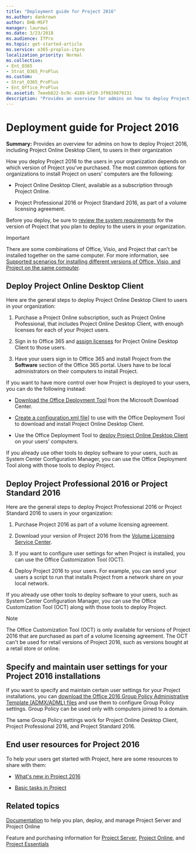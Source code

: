 ```yaml
---
title: "Deployment guide for Project 2016"
ms.author: danbrown
author: DHB-MSFT
manager: laurawi
ms.date: 3/23/2018
ms.audience: ITPro
ms.topic: get-started-article
ms.service: o365-proplus-itpro
localization_priority: Normal
ms.collection:
- Ent_O365
- Strat_O365_ProPlus
ms.custom:
- Strat_O365_ProPlus
- Ent_Office_ProPlus
ms.assetid: 7eeeb822-bc9c-4189-bf20-3f9839879131
description: "Provides an overview for admins on how to deploy Project 2016, including Project Online Desktop Client, to users in their organization"
---
```


# Deployment guide for Project 2016

 **Summary:** Provides an overview for admins on how to deploy Project 2016, including Project Online Desktop Client, to users in their organization 
  
How you deploy Project 2016 to the users in your organization depends on which version of Project you've purchased. The most common options for organizations to install Project on users' computers are the following:
  
- Project Online Desktop Client, available as a subscription through Project Online.
    
- Project Professional 2016 or Project Standard 2016, as part of a volume licensing agreement.
    
Before you deploy, be sure to [review the system requirements](https://products.office.com/office-system-requirements) for the version of Project that you plan to deploy to the users in your organization. 
  
> [!IMPORTANT]
> There are some combinations of Office, Visio, and Project that can't be installed together on the same computer. For more information, see [Supported scenarios for installing different versions of Office, Visio, and Project on the same computer](install-different-office-visio-and-project-versions-on-the-same-computer.md). 
  
## Deploy Project Online Desktop Client

Here are the general steps to deploy Project Online Desktop Client to users in your organization:
  
1. Purchase a Project Online subscription, such as Project Online Professional, that includes Project Online Desktop Client, with enough licenses for each of your Project users.
    
2. Sign in to Office 365 and [assign licenses](https://support.office.com/article/997596b5-4173-4627-b915-36abac6786dc) for Project Online Desktop Client to those users. 
    
3. Have your users sign in to Office 365 and install Project from the **Software** section of the Office 365 portal. Users have to be local administrators on their computers to install Project. 
    
If you want to have more control over how Project is deployed to your users, you can do the following instead:
  
- [Download the Office Deployment Tool](https://go.microsoft.com/fwlink/p/?LinkID=626065) from the Microsoft Download Center. 
    
- [Create a configuration.xml file](configuration-options-for-the-office-2016-deployment-tool.md)] to use with the Office Deployment Tool to download and install Project Online Desktop Client. 
    
- Use the Office Deployment Tool to [deploy Project Online Desktop Client](overview-of-the-office-2016-deployment-tool) on your users' computers. 
    
If you already use other tools to deploy software to your users, such as System Center Configuration Manager, you can use the Office Deployment Tool along with those tools to deploy Project. 
  
## Deploy Project Professional 2016 or Project Standard 2016

Here are the general steps to deploy Project Professional 2016 or Project Standard 2016 to users in your organization:
  
1. Purchase Project 2016 as part of a volume licensing agreement.
    
2. Download your version of Project 2016 from the [Volume Licensing Service Center](https://www.microsoft.com/Licensing/servicecenter/default.aspx).
    
3. If you want to configure user settings for when Project is installed, you can use the Office Customization Tool (OCT).
    
4. Deploy Project 2016 to your users. For example, you can send your users a script to run that installs Project from a network share on your local network.
    
If you already use other tools to deploy software to your users, such as System Center Configuration Manager, you can use the Office Customization Tool (OCT) along with those tools to deploy Project. 
  
> [!NOTE]
> The Office Customization Tool (OCT) is only available for versions of Project 2016 that are purchased as part of a volume licensing agreement. The OCT can't be used for retail versions of Project 2016, such as versions bought at a retail store or online. 
  
## Specify and maintain user settings for your Project 2016 installations

If you want to specify and maintain certain user settings for your Project installations, you can [download the Office 2016 Group Policy Administrative Template (ADMX/ADML) files](https://www.microsoft.com/download/details.aspx?id=49030) and use them to configure Group Policy settings. Group Policy can be used only with computers joined to a domain. 
  
The same Group Policy settings work for Project Online Desktop Client, Project Professional 2016, and Project Standard 2016.
  
## End user resources for Project 2016

To help your users get started with Project, here are some resources to share with them:
  
- [What's new in Project 2016](https://support.office.com/article/111bcaf9-bc27-4c15-80e6-85e726307520)
    
- [Basic tasks in Project](https://support.office.com/article/8fdbf020-a9e1-45e4-bf15-23a8d2b6797d)
    
## Related topics
[Documentation](https://docs.microsoft.com/project) to help you plan, deploy, and manage Project Server and Project Online

Feature and purchasing information for [Project Server](https://products.office.com/Project/enterprise-project-server), [Project Online](https://products.office.com/Project/project-online-portfolio-management), and [Project Essentials](https://products.office.com/Project/project-online-essentials)

